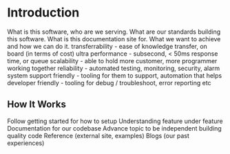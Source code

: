 # Introduction

What is this software, who are we serving.
What are our standards building this software.
What is this documentation site for.
What we want to achieve and how we can do it.
transferrability - ease of knowledge transfer, on board (in terms of cost)
ultra performance - subsecond, < 50ms response time, or queue
scalability - able to hold more customer, more programmer working together
reliability - automated testing, monitoring, security, alarm system
support friendly - tooling for them to support, automation that helps
developer friendly - tooling for debug / troubleshoot, error reporting etc

## How It Works

Follow getting started for how to setup
Understanding feature under feature
Documentation for our codebase
Advance topic to be independent building quality code
Reference (external site, examples)
Blogs (our past experiences)
